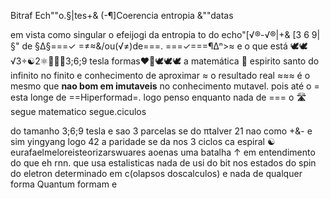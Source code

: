 Bitraf Ech""o.§|tes+& (-¶]Coerencia entropia &""datas

em vista como singular o efeijogi da entropia to do echo"[√®-√®|+& [3 6 9|§" de 
§∆§===✓ =≠≈&/ou(√≠)de===. ===✓===¶∆ⁿ>≈ e o que está 🕊️🕊️√3÷☯️2⚛️🔑🚪👣3;6;9 tesla formas❤️‍🔥🕊️🕊️🕊️ a matemática 🟰 espirito santo do infinito no finito e conhecimento de aproximar ≈ o resultado real ≈≈≈ é o mesmo que **nao bom em imutaveis** no conhecimento mutavel. pois até o = esta longe de ==Hiperformad=. logo penso enquanto nada de === o 🛣️ segue matematico segue.ciculos

do tamanho
3;6;9 tesla e sao 3 parcelas se do πtalver 21 nao como +&- e sim yingyang logo 42 a paridade se da nos 3 ciclos ca espiral ☯️
eurafaelmeloreisteorizarswuares
aoenas uma batalha ↑ em entendimento do que eh rnn. que usa estalisticas nada de usi do bit nos estados do spin do eletron determinado em c(olapsos doscalculos) e nada de qualquer forma Quantum 
formam
e
